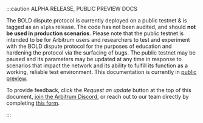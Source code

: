 :::caution ALPHA RELEASE, PUBLIC PREVIEW DOCS

The BOLD dispute protocol is currently deployed on a public testnet & is tagged as an `alpha` release. The code has not been audited, and should **not be used in production scenarios**.
Please note that the public testnet is intended to be for Arbitrum users and researchers to test and experiment with the BOLD dispute protocol for the purposes of education and hardening the protocol via the surfacing of bugs. The public testnet may be paused and its parameters may be updated at any time in response to scenarios that impact the network and its ability to fulfill its function as a working, reliable test environment. This documentation is currently in [public preview](../concepts/public-preview-expectations.md).

To provide feedback, click the _Request an update_ button at the top of this document, [join the Arbitrum Discord](https://discord.gg/arbitrum), or reach out to our team directly by completing [this form](http://bit.ly/3yy6EUK).

:::
